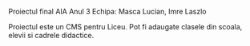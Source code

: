 Proiectul final AIA Anul 3
Echipa: Masca Lucian, Imre Laszlo

Proiectul este un CMS pentru Liceu.
Pot fi adaugate clasele din scoala, elevii si cadrele didactice.
